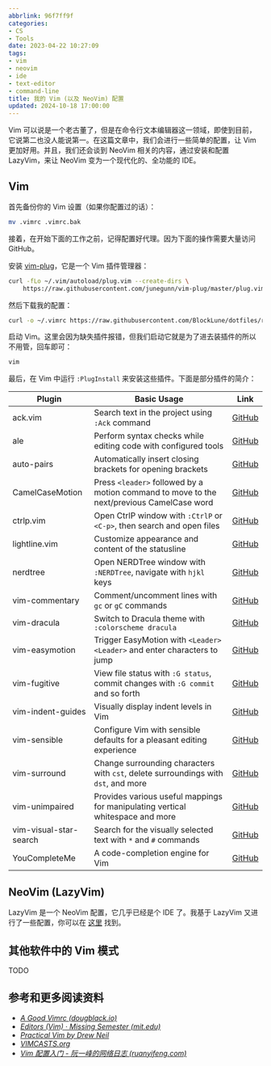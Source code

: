 ```yaml
---
abbrlink: 96f7ff9f
categories:
- CS
- Tools
date: 2023-04-22 10:27:09
tags:
- vim
- neovim
- ide
- text-editor
- command-line
title: 我的 Vim (以及 NeoVim) 配置
updated: 2024-10-18 17:00:00
---
```


Vim 可以说是一个老古董了，但是在命令行文本编辑器这一领域，即使到目前，它说第二也没人能说第一。在这篇文章中，我们会进行一些简单的配置，让 Vim 更加好用。并且，我们还会谈到 NeoVim 相关的内容，通过安装和配置 LazyVim，来让 NeoVim 变为一个现代化的、全功能的 IDE。

<!--more-->

## Vim

首先备份你的 Vim 设置（如果你配置过的话）：

```bash
mv .vimrc .vimrc.bak
```

接着，在开始下面的工作之前，记得配置好代理。因为下面的操作需要大量访问 GitHub。

安装 [vim-plug](https://github.com/junegunn/vim-plug)，它是一个 Vim 插件管理器：

```bash
curl -fLo ~/.vim/autoload/plug.vim --create-dirs \
    https://raw.githubusercontent.com/junegunn/vim-plug/master/plug.vim
```

然后下载我的配置：

```bash
curl -o ~/.vimrc https://raw.githubusercontent.com/BlockLune/dotfiles/refs/heads/main/.vimrc
```

启动 Vim。这里会因为缺失插件报错，但我们启动它就是为了进去装插件的所以不用管，回车即可：

```bash
vim
```

最后，在 Vim 中运行 `:PlugInstall` 来安装这些插件。下面是部分插件的简介：

| Plugin                 | Basic Usage                                                                               | Link                                                         |
| ---------------------- | ----------------------------------------------------------------------------------------- | ------------------------------------------------------------ |
| ack.vim                | Search text in the project using `:Ack` command                                           | [GitHub](https://github.com/mileszs/ack.vim)                 |
| ale                    | Perform syntax checks while editing code with configured tools                            | [GitHub](https://github.com/dense-analysis/ale)              |
| auto-pairs             | Automatically insert closing brackets for opening brackets                                | [GitHub](https://github.com/jiangmiao/auto-pairs)            |
| CamelCaseMotion        | Press `<leader>` followed by a motion command to move to the next/previous CamelCase word | [GitHub](https://github.com/bkad/CamelCaseMotion)            |
| ctrlp.vim              | Open CtrlP window with `:CtrlP` or `<C-p>`, then search and open files                    | [GitHub](https://github.com/ctrlpvim/ctrlp.vim)              |
| lightline.vim          | Customize appearance and content of the statusline                                        | [GitHub](https://github.com/itchyny/lightline.vim)           |
| nerdtree               | Open NERDTree window with `:NERDTree`, navigate with `hjkl` keys                          | [GitHub](https://github.com/preservim/nerdtree)              |
| vim-commentary         | Comment/uncomment lines with `gc` or `gC` commands                                        | [GitHub](https://github.com/tpope/vim-commentary)            |
| vim-dracula            | Switch to Dracula theme with `:colorscheme dracula`                                       | [GitHub](https://github.com/dracula/vim)                     |
| vim-easymotion         | Trigger EasyMotion with `<Leader><Leader>` and enter characters to jump                   | [GitHub](https://github.com/easymotion/vim-easymotion)       |
| vim-fugitive           | View file status with `:G status`, commit changes with `:G commit` and so forth           | [GitHub](https://github.com/tpope/vim-fugitive)              |
| vim-indent-guides      | Visually display indent levels in Vim                                                     | [GitHub](https://github.com/preservim/vim-indent-guides)     |
| vim-sensible           | Configure Vim with sensible defaults for a pleasant editing experience                    | [GitHub](https://github.com/tpope/vim-sensible)              |
| vim-surround           | Change surrounding characters with `cst`, delete surroundings with `dst`, and more        | [GitHub](https://github.com/tpope/vim-surround)              |
| vim-unimpaired         | Provides various useful mappings for manipulating vertical whitespace and more            | [GitHub](https://github.com/tpope/vim-unimpaired)            |
| vim-visual-star-search | Search for the visually selected text with `*` and `#` commands                           | [GitHub](https://github.com/nelstrom/vim-visual-star-search) |
| YouCompleteMe          | A code-completion engine for Vim                                                          | [GitHub](https://github.com/ycm-core/YouCompleteMe)          |

## NeoVim (LazyVim)

LazyVim 是一个 NeoVim 配置，它几乎已经是个 IDE 了。我基于 LazyVim 又进行了一些配置，你可以在 [这里](https://github.com/BlockLune/NeovimConfig) 找到。

## 其他软件中的 Vim 模式

TODO

## 参考和更多阅读资料

- _[A Good Vimrc (dougblack.io)](https://dougblack.io/words/a-good-vimrc.html)_
- _[Editors (Vim) · Missing Semester (mit.edu)](https://missing.csail.mit.edu/2020/editors/)_
- _[Practical Vim by Drew Neil](https://pragprog.com/titles/dnvim2/practical-vim-second-edition/)_
- _[VIMCASTS.org](http://vimcasts.org/)_
- _[Vim 配置入门 - 阮一峰的网络日志 (ruanyifeng.com)](https://ruanyifeng.com/blog/2018/09/vimrc.html)_